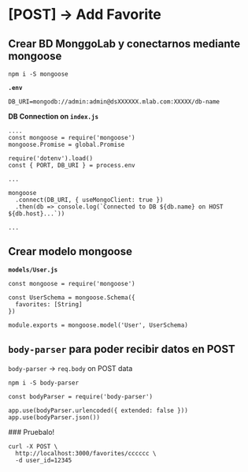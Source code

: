 # [POST] → Add Favorite

## Crear BD MonggoLab y conectarnos mediante mongoose

`npm i -S mongoose`

**`.env`** 

```
DB_URI=mongodb://admin:admin@dsXXXXXX.mlab.com:XXXXX/db-name
```

**DB Connection on `index.js`**

```
....
const mongoose = require('mongoose')
mongoose.Promise = global.Promise

require('dotenv').load()
const { PORT, DB_URI } = process.env

...

mongoose
  .connect(DB_URI, { useMongoClient: true })
  .then(db => console.log(`Connected to DB ${db.name} on HOST ${db.host}...`))

...
```

## Crear modelo mongoose

**`models/User.js`** 

```
const mongoose = require('mongoose')

const UserSchema = mongoose.Schema({
  favorites: [String]
})

module.exports = mongoose.model('User', UserSchema)
```


## `body-parser` para poder recibir datos en POST

`body-parser` → `req.body` on POST data

`npm i -S body-parser`

```
const bodyParser = require('body-parser')

app.use(bodyParser.urlencoded({ extended: false }))
app.use(bodyParser.json())
```

### Pruebalo!

```
curl -X POST \
  http://localhost:3000/favorites/cccccc \  
  -d user_id=12345
```